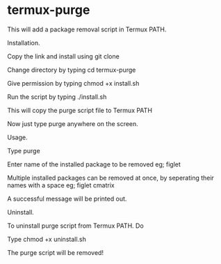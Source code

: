# termux-purge
This will add a package removal script in Termux PATH. 

Installation.

Copy the link and install using git clone

Change directory by typing cd termux-purge 

Give permission by typing chmod +x install.sh 

Run the script by typing ./install.sh

This will copy the purge script file to Termux PATH 

Now just type purge anywhere on the screen.

Usage.

Type purge 

Enter name of the installed package to be removed eg; figlet 

Multiple installed packages can be removed at once, by seperating their names with a space eg; figlet cmatrix 

A successful message will be printed out.

Uninstall.

To uninstall purge script from Termux PATH. Do 

Type chmod +x uninstall.sh 

The purge script will be removed!
